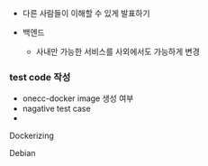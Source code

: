 - 다른 사람들이 이해할 수 있게 발표하기 



- 백엔드
    - 사내만 가능한 서비스를 사외에서도 가능하게 변경 



### test code 작성 

- onecc-docker image 생성 여부 
- nagative test case 
- 



Dockerizing 



Debian 



